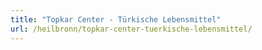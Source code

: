 ```yaml
---
title: "Topkar Center - Türkische Lebensmittel"
url: /heilbronn/topkar-center-tuerkische-lebensmittel/
---
```


